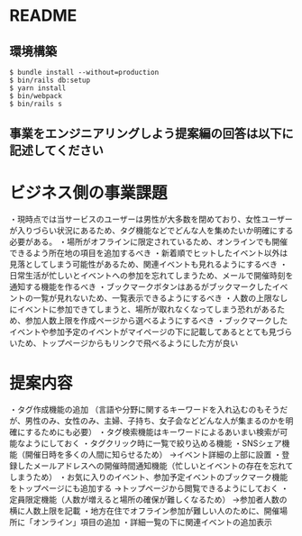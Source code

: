 # README

## 環境構築
```
$ bundle install --without=production
$ bin/rails db:setup
$ yarn install
$ bin/webpack
$ bin/rails s
```

## 事業をエンジニアリングしよう提案編の回答は以下に記述してください

# ビジネス側の事業課題
・現時点では当サービスのユーザーは男性が大多数を閉めており、女性ユーザーが入りづらい状況にあるため、タグ機能などでどんな人を集めたいか明確にする必要がある。
・場所がオフラインに限定されているため、オンラインでも開催できるよう所在地の項目を追加するべき
・新着順でヒットしたイベント以外は見落としてしまう可能性があるため、関連イベントも見れるようにするべき
・日常生活が忙しいとイベントへの参加を忘れてしまうため、メールで開催時刻を通知する機能を作るべき
・ブックマークボタンはあるがブックマークしたイベントの一覧が見れないため、一覧表示できるようにするべき
・人数の上限なしにイベントに参加できてしまうと、場所が取れなくなってしまう恐れがあるため、参加人数上限を作成ページから選べるようにするべき
・ブックマークしたイベントや参加予定のイベントがマイページの下に記載してあるととても見づらいため、トップページからもリンクで飛べるようにした方が良い

# 提案内容
・タグ作成機能の追加
（言語や分野に関するキーワードを入れ込むのもそうだが、男性のみ、女性のみ、主婦、子持ち、女子会などどんな人が集まるのかを明確にするためにも必要）
・タグ検索機能はキーワードによるあいまい検索が可能なようにしておく
・タグクリック時に一覧で絞り込める機能
・SNSシェア機能（開催日時を多くの人間に知らせるため）
→イベント詳細の上部に設置
・登録したメールアドレスへの開催時間通知機能（忙しいとイベントの存在を忘れてしまうため）
・お気に入りのイベント、参加予定イベントのブックマーク機能をトップページにも追加する
→トップページから閲覧できるようにしておく
・定員限定機能（人数が増えると場所の確保が難しくなるため）
→参加者人数の横に人数上限を記載
・地方在住でオフライン参加が難しい人のために、開催場所に「オンライン」項目の追加
・詳細一覧の下に関連イベントの追加表示
